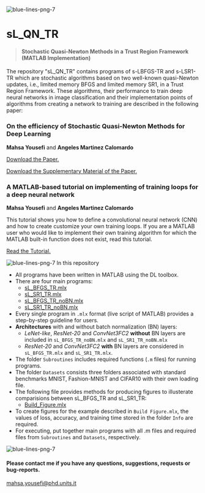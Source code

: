 ![blue-lines-png-7](https://user-images.githubusercontent.com/94915927/148304988-76a4f426-a045-402c-bebe-aec0dfccf02c.png)
# sL_QN_TR
> #### Stochastic Quasi-Newton Methods in a Trust Region Framework (MATLAB Implementation)


The repository "sL_QN_TR" contains programs of s-LBFGS-TR and s-LSR1-TR which are stochastic algorithms based on two well-known quasi-Newton updates, i.e., 
limited memory BFGS and limited memory SR1, in a Trust Region Framework. 
These algorithms, their performance to train deep neural networks in image classification and their implementation points of algorithms from creating a network to training are described in the following paper: 

### On the efficiency of Stochastic Quasi-Newton Methods for Deep Learning
**Mahsa Yousefi** and **Angeles Martinez Calomardo** 


[Download the Paper.](https://www.researchgate.net/publication/360692168_On_the_efficiency_of_Stochastic_Quasi-Newton_Methods_for_Deep_Learning)

[Download the Supplementary Material of the Paper.](https://github.com/MATHinDL/sL_QN_TR/files/8703942/Supplementary_Efficient_QN_for_DL.pdf)


### A MATLAB-based tutorial on implementing of training loops for a deep neural network
**Mahsa Yousefi** and **Angeles Martinez Calomardo** 

This tutorial shows you how to define a convolutional neural network (CNN) and how to create customize your own training loops. If you are a MATLAB user who would like to implement their own training algorithm for which the MATLAB built-in function does not exist, read this tutorial. 

[Read the Tutorial.](https://www.researchgate.net/publication/360689841_A_MATLAB-based_tutorial_on_implementing_custom_loops_for_training_a_deep_neural_network)

![blue-lines-png-7](https://user-images.githubusercontent.com/94915927/148304988-76a4f426-a045-402c-bebe-aec0dfccf02c.png)
In this repository
* All programs have been written in MATLAB using the DL toolbox.
* There are four main programs:
  - [sL_BFGS_TR.mlx](https://rawgit.com/MATHinDL/sL_QN_TR/main/HTML/sL_BFGS_TR.html)
  - [sL_SR1_TR.mlx](https://rawgit.com/MATHinDL/sL_QN_TR/main/HTML/sL_SR1_TR.html)
  - [sL_BFGS_TR_noBN.mlx](https://rawgit.com/MATHinDL/sL_QN_TR/main/HTML/sL_BFGS_TR_noBN.html)
  - [sL_SR1_TR_noBN.mlx](https://rawgit.com/MATHinDL/sL_QN_TR/main/HTML/sL_SR1_TR_noBN.html)
* Every single program in ```.mlx``` format (live script of MATLAB) provides a step-by-step guideline for users. 
* **Architectures** with and without batch normalization (BN) layers:
  - *LeNet-like*, *ResNet-20* and *ConvNet3FC2* **without** BN layers are included in ```sL_BFGS_TR_noBN.mlx``` and ```sL_SR1_TR_noBN.mlx```  
  - *ResNet-20* and *ConvNet3FC2* **with** BN layers are considered in ```sL_BFGS_TR.mlx``` and ```sL_SR1_TR.mlx```. 
* The folder `Subroutines` includes required functions (```.m``` files) for running programs.
* The folder `Datasets` consists three folders associated with standard benchmarks MNIST, Fashion-MNIST and CIFAR10 with their own loading file.
* The following file provides methods for producing figures to illusterate comparisions between sL_BFGS_TR and sL_SR1_TR:
  - [Build_Figure.mlx](https://rawgit.com/MATHinDL/sL_QN_TR/main/HTML/Build_Figures.html)
* To create figures for the example described in `Build Figure.mlx`, the values of loss, accuracy, and training time stored in the folder `Info` are required.
* For executing, put together main programs  with all .m files and required files from `Subroutines` and `Datasets`, respectively.

![blue-lines-png-7](https://user-images.githubusercontent.com/94915927/148304988-76a4f426-a045-402c-bebe-aec0dfccf02c.png)
#### Please contact me if you have any questions, suggestions, requests or bug-reports.
mahsa.yousefi@phd.units.it
